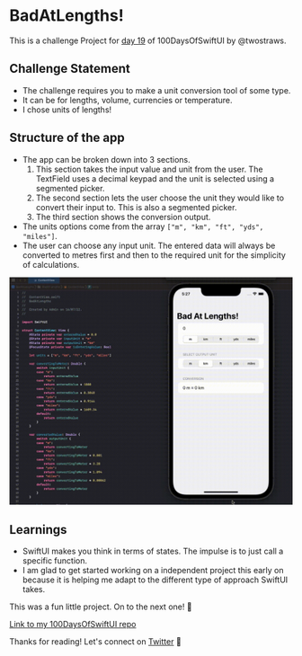 # BadAtLengths!

This is a challenge Project for [day 19](https://www.hackingwithswift.com/100/swiftui/19) of 100DaysOfSwiftUI by @twostraws.

## Challenge Statement

- The challenge requires you to make a unit conversion tool of some type.
- It can be for lengths, volume, currencies or temperature.
- I chose units of lengths!

## Structure of the app

- The app can be broken down into 3 sections.
  1. This section takes the input value and unit from the user. The TextField uses a decimal keypad and the unit is selected using a segmented picker.
  2. The second section lets the user choose the unit they would like to convert their input to. This is also a segmented picker.
  3. The third section shows the conversion output.
- The units options come from the array `["m", "km", "ft", "yds", "miles"]`.
- The user can choose any input unit. The entered data will always be converted to metres first and then to the required unit for the simplicity of calculations.

![App Demonstration Gif](Media/BadAtLengthsPreview.gif)

## Learnings

- SwiftUI makes you think in terms of states. The impulse is to just call a specific function.
- I am glad to get started working on a independent project this early on because it is helping me adapt to the different type of approach SwiftUI takes.

This was a fun little project. On to the next one! 🚀

[Link to my 100DaysOfSwiftUI repo](https://github.com/SaurabhJamadagni/100DaysOfSwiftUI)

Thanks for reading! Let's connect on [Twitter](https://twitter.com/Saura6hJ) 👋
